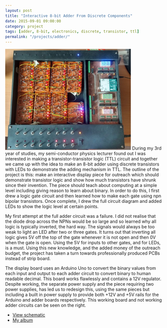 ```yaml
---
layout: post
title: "Interactive 8-bit Adder From Discrete Components"
date: 2015-09-01 09:00:00
category: project
tags: [adder, 8-bit, electronics, discrete, transistor, ttl]
permalink: "/projects/adder/"
---
```


<p><span class="image left"><a href="/assets/img/projects/adder/bad final.png"><img src="/assets/img/projects/adder/bad final.png" alt="Non-functioning Final Product" width="80%"></a></span>
During my 3rd year of studies, my semi-conductor physics lecturer found out I was interested in making a transistor-transistor logic (TTL) circuit and together we came up with the idea to make an 8-bit adder using discrete transistors with LEDs to demonstrate the adding mechanism in TTL. The outline of the project is this: make an interactive display piece for outreach which should demonstrate transistor logic and show how much transistors have shrunk since their invention. The piece should teach about computing at a simple level including giving reason to learn about binary. In order to do this, I first drew a logic gate circuit and then learned how to make each gate using npn bipolar transistors. Once complete, I drew the full circuit diagram and added LEDs to show the logic level at certain points.</p>
<p>My first attempt at the full adder circuit was a failure. I did not realise that the diode drop across the NPNs would be so large and so learned why all logic is typically inverted, the hard way. The signals would always be too weak to light an LED after two or three gates. It turns out that inverting all logic gives 5V off the top of the gate whenever it is not open and then 0V when the gate is open. Using the 5V for inputs to other gates, and for LEDs, is a must. Using this new knowledge, and the added money of the outreach budget, the project has taken a turn towards professionally produced PCBs instead of strip board.</p>
<p> The display board uses an Arduino Uno to convert the binary values from each input and output to each adder circuit to convert binary to human readable decimal. This board works flawlessly and contains a 12V regulator. Despite working, the separate power supply and the piece requiring two power supplies, has led us to redesign this, using the same pieces but including a built in power supply to provide both +12V and +5V rails for the Arduino and adder boards respectively. This working board and not working adder circuits can be seen on the right.</p>

<ul class="actions">
    <li><a class="button" target="_blank" href=""> <icon class="fas fa-file-pdf"></icon> View schematic</a></li>
    <li><a class="button" href="/projects/bed_images">My album</a></li>
</ul>


